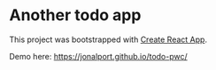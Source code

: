 # Another todo app

This project was bootstrapped with [Create React App](https://github.com/facebook/create-react-app).

Demo here: https://jonalport.github.io/todo-pwc/
